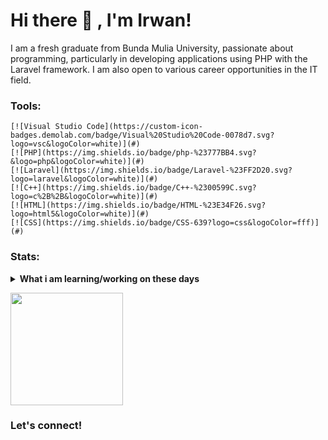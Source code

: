 # Hi there 👋 , I'm Irwan!
I am a fresh graduate from Bunda Mulia University, passionate about programming, particularly in developing applications using PHP with the Laravel framework. I am also open to various career opportunities in the IT field.

### Tools:
    [![Visual Studio Code](https://custom-icon-badges.demolab.com/badge/Visual%20Studio%20Code-0078d7.svg?logo=vsc&logoColor=white)](#)
    [![PHP](https://img.shields.io/badge/php-%23777BB4.svg?&logo=php&logoColor=white)](#)
    [![Laravel](https://img.shields.io/badge/Laravel-%23FF2D20.svg?logo=laravel&logoColor=white)](#)
    [![C++](https://img.shields.io/badge/C++-%2300599C.svg?logo=c%2B%2B&logoColor=white)](#)
    [![HTML](https://img.shields.io/badge/HTML-%23E34F26.svg?logo=html5&logoColor=white)](#)
    [![CSS](https://img.shields.io/badge/CSS-639?logo=css&logoColor=fff)](#)

### Stats:
<details>
 <summary><strong>What i am learning/working on these days</strong></summary>
    - 🌱 I’m currently learning PHP, Laravel and Tailwind CSS </br>
    - 💬 Ask me about anything.</br>
    - 📫 How to reach me: <a href="mailto:irwanwijaya178@gmail.com">Email me!</a>  </br>
    - 😄 Pronouns: He/Him </br>
</details>
<p>
    <img src="https://github-readme-stats.vercel.app/api/top-langs/?username=xirwan&layout=compact" height=180 />
</p>

### Let's connect!
<p>
    <a href="https://www.linkedin.com/in/irwan-irwan-26189931a/" target="blank">
</p>
